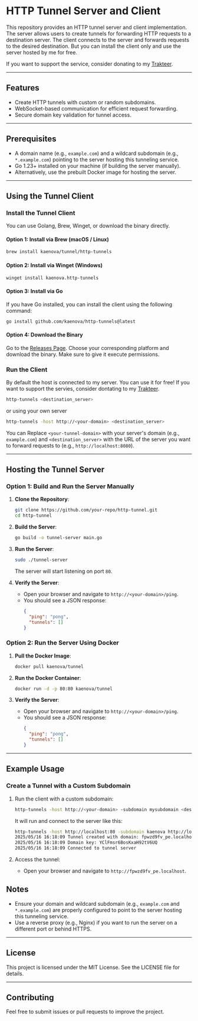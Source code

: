 # HTTP Tunnel Server and Client

This repository provides an HTTP tunnel server and client implementation. The server allows users to create tunnels for forwarding HTTP requests to a destination server. The client connects to the server and forwards requests to the desired destination. But you can install the client only and use the server hosted by me for free.

If you want to support the service, consider donating to my [Trakteer](https://trakteer.id/kaenova/tip).

---

## Features

- Create HTTP tunnels with custom or random subdomains.
- WebSocket-based communication for efficient request forwarding.
- Secure domain key validation for tunnel access.

---

## Prerequisites

- A domain name (e.g., `example.com`) and a wildcard subdomain (e.g., `*.example.com`) pointing to the server hosting this tunneling service.
- Go 1.23+ installed on your machine (if building the server manually).
- Alternatively, use the prebuilt Docker image for hosting the server.

---

## Using the Tunnel Client

### Install the Tunnel Client

You can use Golang, Brew, Winget, or download the binary directly.

#### Option 1: Install via Brew (macOS / Linux)

```bash
brew install kaenova/tunnel/http-tunnels
```

#### Option 2: Install via Winget (Windows)

```bash
winget install kaenova.http-tunnels
```

#### Option 3: Install via Go
If you have Go installed, you can install the client using the following command:

```bash
go install github.com/kaenova/http-tunnels@latest
```

#### Option 4: Download the Binary

Go to the [Releases Page](https://github.com/kaenova/http-tunnels/releases). Choose your corresponding platform and download the binary. Make sure to give it execute permissions.

### Run the Client

By default the host is connected to my server. You can use it for free! If you want to support the servies, consider dontating to my [Trakteer](https://trakteer.id/kaenova/tip).

```bash
http-tunnels <destination_server>
```

or using your own server

```bash
http-tunnels -host http://<your-domain> <destination_server>
```

You can Replace `<your-tunnel-domain>` with your server's domain (e.g., `example.com`) and `<destination_server>` with the URL of the server you want to forward requests to (e.g., `http://localhost:8080`).




---

## Hosting the Tunnel Server

### Option 1: Build and Run the Server Manually

1. **Clone the Repository**:
   ```bash
   git clone https://github.com/your-repo/http-tunnel.git
   cd http-tunnel
   ```

2. **Build the Server**:
   ```bash
   go build -o tunnel-server main.go
   ```

3. **Run the Server**:
   ```bash
   sudo ./tunnel-server
   ```
   The server will start listening on port `80`.

4. **Verify the Server**:
   - Open your browser and navigate to `http://<your-domain>/ping`.
   - You should see a JSON response:
     ```json
     {
       "ping": "pong",
       "tunnels": []
     }
     ```

### Option 2: Run the Server Using Docker

1. **Pull the Docker Image**:
   ```bash
   docker pull kaenova/tunnel
   ```

2. **Run the Docker Container**:
   ```bash
   docker run -d -p 80:80 kaenova/tunnel
   ```

3. **Verify the Server**:
   - Open your browser and navigate to `http://<your-domain>/ping`.
   - You should see a JSON response:
     ```json
     {
       "ping": "pong",
       "tunnels": []
     }
     ```

---

## Example Usage

### Create a Tunnel with a Custom Subdomain

1. Run the client with a custom subdomain:
   ```bash
   http-tunnels -host http://<your-domain> -subdomain mysubdomain <destination_server>
   ```

   It will run and connect to the server like this:
    ```bash
    http-tunnels -host http://localhost:80 -subdomain kaenova http://localhost:5500
    2025/05/16 16:18:09 Tunnel created with domain: fpwzd9fv_pe.localhost:80
    2025/05/16 16:18:09 Domain key: YClFmsr6BosKxaH92tV6UQ
    2025/05/16 16:18:09 Connected to tunnel server
    ```

2. Access the tunnel:
   - Open your browser and navigate to `http://fpwzd9fv_pe.localhost`.

## Notes

- Ensure your domain and wildcard subdomain (e.g., `example.com` and `*.example.com`) are properly configured to point to the server hosting this tunneling service.
- Use a reverse proxy (e.g., Nginx) if you want to run the server on a different port or behind HTTPS.

---

## License

This project is licensed under the MIT License. See the LICENSE file for details.

---

## Contributing

Feel free to submit issues or pull requests to improve the project.
